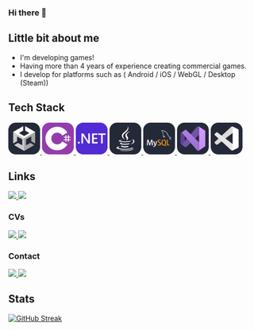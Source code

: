 ### Hi there 👋

## Little bit about me
* I'm developing games!
* Having more than 4 years of experience creating commercial games.
* I develop for platforms such as ( Android / iOS / WebGL / Desktop (Steam))

## Tech Stack

<div id="badges">
  <a href="https://unity.com/">
    <img src="https://github.com/tandpfun/skill-icons/raw/main/icons/Unity-Dark.svg" width = "64" height="64" alt="Badge"/>
  </a>
    <a href="https://learn.microsoft.com/en-us/dotnet/csharp/">
    <img src="https://github.com/tandpfun/skill-icons/raw/main/icons/CS.svg" width = "64" height="64" alt="Badge"/>
  </a>
  </a>
    <a href="https://learn.microsoft.com/en-us/dotnet/">
    <img src="https://github.com/tandpfun/skill-icons/raw/main/icons/DotNet.svg" width = "64" height="64" alt="Badge"/>
  </a>
  <a href="https://docs.oracle.com/en/java/">
    <img src="https://github.com/tandpfun/skill-icons/raw/main/icons/Java-Dark.svg" width = "64" height="64" alt="Badge"/>
  </a>
  <a href="https://www.mysql.com/">
    <img src="https://github.com/tandpfun/skill-icons/raw/main/icons/MySQL-Dark.svg" width = "64" height="64" alt="Badge"/>
  </a>
  <a href="https://visualstudio.microsoft.com/">
    <img src="https://github.com/tandpfun/skill-icons/raw/main/icons/VisualStudio-Dark.svg" width = "64" height="64" alt="Badge"/>
  </a>
  <a href="https://visualstudio.microsoft.com/">
    <img src="https://github.com/tandpfun/skill-icons/raw/main/icons/VSCode-Dark.svg" width = "64" height="64" alt="Badge"/>
  </a>
</div>

## Links

<div id="badges">
  <a href="https://www.behance.net/5b8dfd38">
    <img src="https://img.shields.io/badge/Behance-blue?style=for-the-badge&logo=behance&logoColor=white%22%20alt=%22LinkedIn%20Badge"/>
  </a>
  <a href="https://leetcode.com/svbdfrvr/">
    <img src="https://img.shields.io/badge/LeetCode-orange?style=for-the-badge&logo=leetcode&logoColor=white%22%20alt=%22LeetCode%20Badge"/>
  </a>

  ### CVs
  <a href="https://drive.google.com/file/d/1c_RXc9iNbwX1FxJqyMaFvKrQQ7wMvQTd/view?usp=sharing">
    <img src="https://img.shields.io/badge/CV(ru)-blue?style=for-the-badge&logo=googledrive&logoColor=white%22alt=%2CV_ru%20Badge"/>
  </a>
  <a href="https://drive.google.com/file/d/1NQbBJzsaUKkKqvCc2MVO-P7pxHm0cPpr/view?usp=sharing">
      <img src="https://img.shields.io/badge/CV(en)-orange?style=for-the-badge&logo=googledrive&logoColor=white%22alt=%2CV_en%20Badge"/>
  </a>

  ### Contact
  <a href="https://t.me/SvobodinF">
   <img src="https://img.shields.io/badge/Telegram-blue?style=for-the-badge&logo=telegram&logoColor=white%22%20alt=%22Social%20Badge"/>
  </a>
  <a href="https://mail.google.com/mail/u/0/#inbox?compose=CllgCJNrdNjFccQmXFCtFxJnjgmSVSQhPskBNczzMTGSGZGJkMJmPwjtXzrXwhSsHkxfpXzJzfL">
   <img src="https://img.shields.io/badge/Email-orange?style=for-the-badge&logo=gmail&logoColor=white%22alt=%22Email%20Badge"/>
  </a>
</div>

## Stats

[![GitHub Streak](http://github-readme-streak-stats.herokuapp.com?user=SvobodinF&theme=dark&background=000000)](https://git.io/streak-stats)
<!--
**SvobodinF/SvobodinF** is a ✨ _special_ ✨ repository because its `README.md` (this file) appears on your GitHub profile.

Here are some ideas to get you started:

- 🔭 I’m currently working on ...
- 🌱 I’m currently learning ...
- 👯 I’m looking to collaborate on ...
- 🤔 I’m looking for help with ...
- 💬 Ask me about ...
- 📫 How to reach me: ...
- 😄 Pronouns: ...
- ⚡ Fun fact: ...
-->
